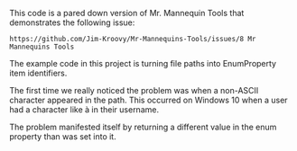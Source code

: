 This code is a pared down version of Mr. Mannequin Tools that demonstrates the following issue:

    https://github.com/Jim-Kroovy/Mr-Mannequins-Tools/issues/8 Mr Mannequins Tools

The example code in this project is turning file paths into EnumProperty item identifiers.

The first time we really noticed the problem was when a non-ASCII character appeared in the path. This occurred on Windows 10 when a user had a character like à in their username.

The problem manifested itself by returning a different value in the enum property than was set into it.
